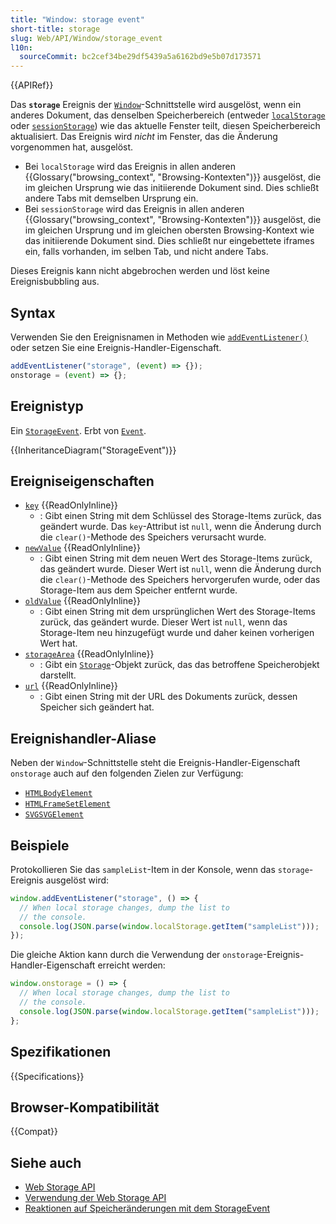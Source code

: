 ```yaml
---
title: "Window: storage event"
short-title: storage
slug: Web/API/Window/storage_event
l10n:
  sourceCommit: bc2cef34be29df5439a5a6162bd9e5b07d173571
---
```


{{APIRef}}

Das **`storage`** Ereignis der [`Window`](/de/docs/Web/API/Window)-Schnittstelle wird ausgelöst, wenn ein anderes Dokument, das denselben Speicherbereich (entweder [`localStorage`](/de/docs/Web/API/Window/localStorage) oder [`sessionStorage`](/de/docs/Web/API/Window/sessionStorage)) wie das aktuelle Fenster teilt, diesen Speicherbereich aktualisiert. Das Ereignis wird _nicht_ im Fenster, das die Änderung vorgenommen hat, ausgelöst.

- Bei `localStorage` wird das Ereignis in allen anderen {{Glossary("browsing_context", "Browsing-Kontexten")}} ausgelöst, die im gleichen Ursprung wie das initiierende Dokument sind. Dies schließt andere Tabs mit demselben Ursprung ein.
- Bei `sessionStorage` wird das Ereignis in allen anderen {{Glossary("browsing_context", "Browsing-Kontexten")}} ausgelöst, die im gleichen Ursprung und im gleichen obersten Browsing-Kontext wie das initiierende Dokument sind. Dies schließt nur eingebettete iframes ein, falls vorhanden, im selben Tab, und nicht andere Tabs.

Dieses Ereignis kann nicht abgebrochen werden und löst keine Ereignisbubbling aus.

## Syntax

Verwenden Sie den Ereignisnamen in Methoden wie [`addEventListener()`](/de/docs/Web/API/EventTarget/addEventListener) oder setzen Sie eine Ereignis-Handler-Eigenschaft.

```js
addEventListener("storage", (event) => {});
onstorage = (event) => {};
```

## Ereignistyp

Ein [`StorageEvent`](/de/docs/Web/API/StorageEvent). Erbt von [`Event`](/de/docs/Web/API/Event).

{{InheritanceDiagram("StorageEvent")}}

## Ereigniseigenschaften

- [`key`](/de/docs/Web/API/StorageEvent/key) {{ReadOnlyInline}}
  - : Gibt einen String mit dem Schlüssel des Storage-Items zurück, das geändert wurde.
    Das `key`-Attribut ist `null`, wenn die Änderung durch die `clear()`-Methode des Speichers verursacht wurde.
- [`newValue`](/de/docs/Web/API/StorageEvent/newValue) {{ReadOnlyInline}}
  - : Gibt einen String mit dem neuen Wert des Storage-Items zurück, das geändert wurde.
    Dieser Wert ist `null`, wenn die Änderung durch die `clear()`-Methode des Speichers hervorgerufen wurde,
    oder das Storage-Item aus dem Speicher entfernt wurde.
- [`oldValue`](/de/docs/Web/API/StorageEvent/oldValue) {{ReadOnlyInline}}
  - : Gibt einen String mit dem ursprünglichen Wert des Storage-Items zurück, das geändert wurde.
    Dieser Wert ist `null`, wenn das Storage-Item neu hinzugefügt wurde
    und daher keinen vorherigen Wert hat.
- [`storageArea`](/de/docs/Web/API/StorageEvent/storageArea) {{ReadOnlyInline}}
  - : Gibt ein [`Storage`](/de/docs/Web/API/Storage)-Objekt zurück, das das betroffene Speicherobjekt darstellt.
- [`url`](/de/docs/Web/API/StorageEvent/url) {{ReadOnlyInline}}
  - : Gibt einen String mit der URL des Dokuments zurück, dessen Speicher sich geändert hat.

## Ereignishandler-Aliase

Neben der `Window`-Schnittstelle steht die Ereignis-Handler-Eigenschaft `onstorage` auch auf den folgenden Zielen zur Verfügung:

- [`HTMLBodyElement`](/de/docs/Web/API/HTMLBodyElement)
- [`HTMLFrameSetElement`](/de/docs/Web/API/HTMLFrameSetElement)
- [`SVGSVGElement`](/de/docs/Web/API/SVGSVGElement)

## Beispiele

Protokollieren Sie das `sampleList`-Item in der Konsole, wenn das `storage`-Ereignis ausgelöst wird:

```js
window.addEventListener("storage", () => {
  // When local storage changes, dump the list to
  // the console.
  console.log(JSON.parse(window.localStorage.getItem("sampleList")));
});
```

Die gleiche Aktion kann durch die Verwendung der `onstorage`-Ereignis-Handler-Eigenschaft erreicht werden:

```js
window.onstorage = () => {
  // When local storage changes, dump the list to
  // the console.
  console.log(JSON.parse(window.localStorage.getItem("sampleList")));
};
```

## Spezifikationen

{{Specifications}}

## Browser-Kompatibilität

{{Compat}}

## Siehe auch

- [Web Storage API](/de/docs/Web/API/Web_Storage_API)
- [Verwendung der Web Storage API](/de/docs/Web/API/Web_Storage_API/Using_the_Web_Storage_API)
- [Reaktionen auf Speicheränderungen mit dem StorageEvent](/de/docs/Web/API/Web_Storage_API/Using_the_Web_Storage_API#responding_to_storage_changes_with_the_storageevent)
